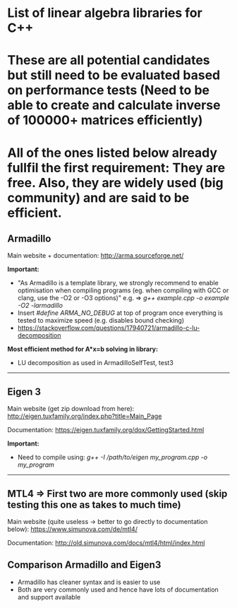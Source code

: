 # List of linear algebra libraries for C++
# These are all potential candidates but still need to be evaluated based on performance tests (Need to be able to create and calculate inverse of 100000+ matrices efficiently)
# All of the ones listed below already fullfil the first requirement: They are free. Also, they are widely used (big community) and are said to be efficient.


## Armadillo
Main website + documentation:
<http://arma.sourceforge.net/>

**Important:**
- "As Armadillo is a template library, we strongly recommend to enable optimisation when compiling programs (eg. when compiling with GCC or clang, use the -O2 or -O3 options)"
e.g. => *g++ example.cpp -o example -O2 -larmadillo*
- Insert *#define ARMA_NO_DEBUG* at top of program once everything is tested to maximize speed (e.g. disables bound checking)
- https://stackoverflow.com/questions/17940721/armadillo-c-lu-decomposition

**Most efficient method for A*x=b solving in library:**
- LU decomposition as used in ArmadilloSelfTest, test3
---

## Eigen 3
Main website (get zip download from here):
<http://eigen.tuxfamily.org/index.php?title=Main_Page>

Documentation:
<https://eigen.tuxfamily.org/dox/GettingStarted.html>

**Important:**
- Need to compile using: *g++ -I /path/to/eigen my_program.cpp -o my_program*

---

## MTL4 => First two are more commonly used (skip testing this one as takes to much time)
Main website (quite useless -> better to go directly to documentation below):
<https://www.simunova.com/de/mtl4/>

Documentation:
<http://old.simunova.com/docs/mtl4/html/index.html>


## Comparison Armadillo and Eigen3
- Armadillo has cleaner syntax and is easier to use
- Both are very commonly used and hence have lots of documentation and support available